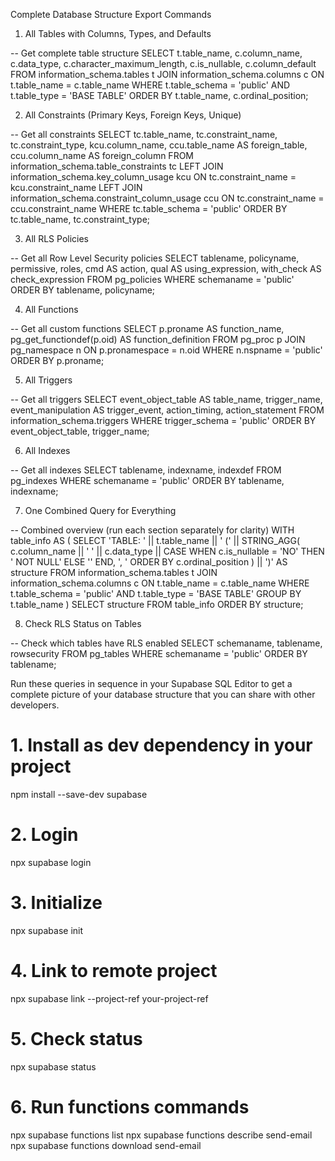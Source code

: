Complete Database Structure Export Commands

  1. All Tables with Columns, Types, and Defaults

  -- Get complete table structure
  SELECT
      t.table_name,
      c.column_name,
      c.data_type,
      c.character_maximum_length,
      c.is_nullable,
      c.column_default
  FROM information_schema.tables t
  JOIN information_schema.columns c
      ON t.table_name = c.table_name
  WHERE t.table_schema = 'public'
      AND t.table_type = 'BASE TABLE'
  ORDER BY t.table_name, c.ordinal_position;

  2. All Constraints (Primary Keys, Foreign Keys, Unique)

  -- Get all constraints
  SELECT
      tc.table_name,
      tc.constraint_name,
      tc.constraint_type,
      kcu.column_name,
      ccu.table_name AS foreign_table,
      ccu.column_name AS foreign_column
  FROM information_schema.table_constraints tc
  LEFT JOIN information_schema.key_column_usage kcu
      ON tc.constraint_name = kcu.constraint_name
  LEFT JOIN information_schema.constraint_column_usage ccu
      ON tc.constraint_name = ccu.constraint_name
  WHERE tc.table_schema = 'public'
  ORDER BY tc.table_name, tc.constraint_type;

  3. All RLS Policies

  -- Get all Row Level Security policies
  SELECT
      tablename,
      policyname,
      permissive,
      roles,
      cmd AS action,
      qual AS using_expression,
      with_check AS check_expression
  FROM pg_policies
  WHERE schemaname = 'public'
  ORDER BY tablename, policyname;

  4. All Functions

  -- Get all custom functions
  SELECT
      p.proname AS function_name,
      pg_get_functiondef(p.oid) AS function_definition
  FROM pg_proc p
  JOIN pg_namespace n ON p.pronamespace = n.oid
  WHERE n.nspname = 'public'
  ORDER BY p.proname;

  5. All Triggers

  -- Get all triggers
  SELECT
      event_object_table AS table_name,
      trigger_name,
      event_manipulation AS trigger_event,
      action_timing,
      action_statement
  FROM information_schema.triggers
  WHERE trigger_schema = 'public'
  ORDER BY event_object_table, trigger_name;

  6. All Indexes

  -- Get all indexes
  SELECT
      tablename,
      indexname,
      indexdef
  FROM pg_indexes
  WHERE schemaname = 'public'
  ORDER BY tablename, indexname;

  7. One Combined Query for Everything

  -- Combined overview (run each section separately for clarity)
  WITH table_info AS (
      SELECT
          'TABLE: ' || t.table_name || ' (' ||
          STRING_AGG(
              c.column_name || ' ' || c.data_type ||
              CASE WHEN c.is_nullable = 'NO' THEN ' NOT NULL' ELSE '' END,
              ', ' ORDER BY c.ordinal_position
          ) || ')' AS structure
      FROM information_schema.tables t
      JOIN information_schema.columns c ON t.table_name = c.table_name
      WHERE t.table_schema = 'public' AND t.table_type = 'BASE TABLE'
      GROUP BY t.table_name
  )
  SELECT structure FROM table_info
  ORDER BY structure;

  8. Check RLS Status on Tables

  -- Check which tables have RLS enabled
  SELECT
      schemaname,
      tablename,
      rowsecurity
  FROM pg_tables
  WHERE schemaname = 'public'
  ORDER BY tablename;

  Run these queries in sequence in your Supabase SQL Editor to get a complete picture of your database structure that you can share with other developers.


  # 1. Install as dev dependency in your project
  npm install --save-dev supabase

  # 2. Login
  npx supabase login

  # 3. Initialize
  npx supabase init

  # 4. Link to remote project
  npx supabase link --project-ref your-project-ref

  # 5. Check status
  npx supabase status

  # 6. Run functions commands
  npx supabase functions list
  npx supabase functions describe send-email
  npx supabase functions download send-email
